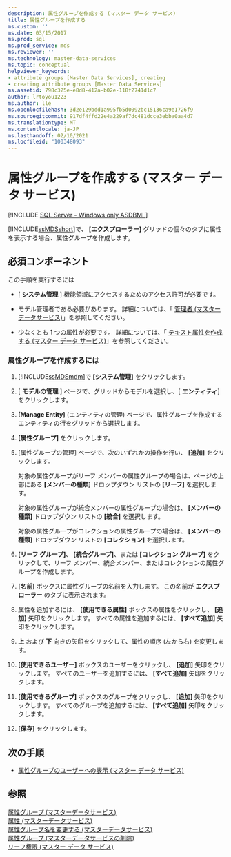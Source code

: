 ```yaml
---
description: 属性グループを作成する (マスター データ サービス)
title: 属性グループを作成する
ms.custom: ''
ms.date: 03/15/2017
ms.prod: sql
ms.prod_service: mds
ms.reviewer: ''
ms.technology: master-data-services
ms.topic: conceptual
helpviewer_keywords:
- attribute groups [Master Data Services], creating
- creating attribute groups [Master Data Services]
ms.assetid: 798c325e-e8d8-412a-b02e-118f2741d1c7
author: lrtoyou1223
ms.author: lle
ms.openlocfilehash: 3d2e129bdd1a995fb5d0092bc15136ca9e1726f9
ms.sourcegitcommit: 917df4ffd22e4a229af7dc481dcce3ebba0aa4d7
ms.translationtype: MT
ms.contentlocale: ja-JP
ms.lasthandoff: 02/10/2021
ms.locfileid: "100348093"
---
```

# <a name="create-an-attribute-group-master-data-services"></a>属性グループを作成する (マスター データ サービス)

[!INCLUDE [SQL Server - Windows only ASDBMI  ](../includes/applies-to-version/sql-windows-only-asdbmi.md)]

  [!INCLUDE[ssMDSshort](../includes/ssmdsshort-md.md)]で、 **[エクスプローラー]** グリッドの個々のタブに属性を表示する場合、属性グループを作成します。  
  
## <a name="prerequisites"></a>必須コンポーネント  
 この手順を実行するには  
  
-   [ **システム管理** ] 機能領域にアクセスするためのアクセス許可が必要です。  
  
-   モデル管理者である必要があります。 詳細については、「 [管理者 &#40;マスターデータサービス&#41;](../master-data-services/administrators-master-data-services.md)」を参照してください。  
  
-   少なくとも 1 つの属性が必要です。 詳細については、「 [テキスト属性を作成する (マスター データ サービス)](../master-data-services/create-a-text-attribute-master-data-services.md)」を参照してください。  
  
### <a name="to-create-an-attribute-group"></a>属性グループを作成するには  
  
1.  [!INCLUDE[ssMDSmdm](../includes/ssmdsmdm-md.md)]で **[システム管理]** をクリックします。  
  
2.  [ **モデルの管理** ] ページで、グリッドからモデルを選択し、[ **エンティティ**] をクリックします。  
  
3.  **[Manage Entity]** (エンティティの管理) ページで、属性グループを作成するエンティティの行をグリッドから選択します。  
  
4.  **[属性グループ]** をクリックします。  
  
5.  [属性グループの管理] ページで、次のいずれかの操作を行い、 **[追加]** をクリックします。  
  
     対象の属性グループがリーフ メンバーの属性グループの場合は、ページの上部にある **[メンバーの種類]** ドロップダウン リストの **[リーフ]** を選択します。  
  
     対象の属性グループが統合メンバーの属性グループの場合は、 **[メンバーの種類]** ドロップダウン リストの **[統合]** を選択します。  
  
     対象の属性グループがコレクションの属性グループの場合は、 **[メンバーの種類]** ドロップダウン リストの **[コレクション]** を選択します。  
  
6.  **[リーフ グループ]**、 **[統合グループ]**、または **[コレクション グループ]** をクリックして、リーフ メンバー、統合メンバー、またはコレクションの属性グループを作成します。  
  
7.  **[名前]** ボックスに属性グループの名前を入力します。 この名前が **エクスプローラー** のタブに表示されます。  
  
8.  属性を追加するには、 **[使用できる属性]** ボックスの属性をクリックし、 **[追加]** 矢印をクリックします。 すべての属性を追加するには、 **[すべて追加]** 矢印をクリックします。  
  
9. **上** および **下** 向きの矢印をクリックして、属性の順序 (左から右) を変更します。  
  
10. **[使用できるユーザー]** ボックスのユーザーをクリックし、 **[追加]** 矢印をクリックします。 すべてのユーザーを追加するには、 **[すべて追加]** 矢印をクリックします。  
  
11. **[使用できるグループ]** ボックスのグループをクリックし、 **[追加]** 矢印をクリックします。 すべてのグループを追加するには、 **[すべて追加]** 矢印をクリックします。  
  
12. **[保存]** をクリックします。  
  
## <a name="next-steps"></a>次の手順  
  
-   [属性グループのユーザーへの表示 (マスター データ サービス)](../master-data-services/make-an-attribute-group-visible-to-users-master-data-services.md)  
  
## <a name="see-also"></a>参照  
 [属性グループ &#40;マスターデータサービス&#41;](../master-data-services/attribute-groups-master-data-services.md)   
 [属性 &#40;マスターデータサービス&#41;](../master-data-services/attributes-master-data-services.md)   
 [属性グループ名を変更する &#40;マスターデータサービス&#41;](../master-data-services/change-an-attribute-group-name-master-data-services.md)   
 [属性グループ &#40;マスターデータサービスの削除&#41;](../master-data-services/delete-an-attribute-group-master-data-services.md)   
 [リーフ権限 (マスター データ サービス)](../master-data-services/leaf-permissions-master-data-services.md)   
   
  
  
